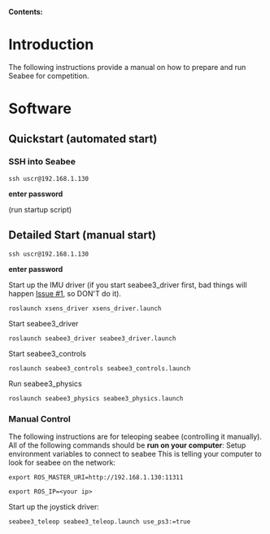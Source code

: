 **Contents:**


# Introduction #

The following instructions provide a manual on how to prepare and run Seabee for competition.


# Software #

## Quickstart (automated start) ##
### SSH into Seabee ###

```
ssh uscr@192.168.1.130
```
**enter password**

(run startup script)

## Detailed Start (manual start) ##

```
ssh uscr@192.168.1.130
```
**enter password**

Start up the IMU driver (if you start seabee3\_driver first, bad things will happen [Issue #1](see.md), so DON'T do it).
```
roslaunch xsens_driver xsens_driver.launch
```

Start seabee3\_driver
```
roslaunch seabee3_driver seabee3_driver.launch
```

Start seabee3\_controls
```
roslaunch seabee3_controls seabee3_controls.launch
```

Run seabee3\_physics
```
roslaunch seabee3_physics seabee3_physics.launch
```

### Manual Control ###

The following instructions are for teleoping seabee (controlling it manually). All of the following commands should be **run on your computer**:
Setup environment variables to connect to seabee
This is telling your computer to look for seabee on the network:
```
export ROS_MASTER_URI=http://192.168.1.130:11311
```
```
export ROS_IP=<your ip>
```

Start up the joystick driver:
```
seabee3_teleop seabee3_teleop.launch use_ps3:=true
```